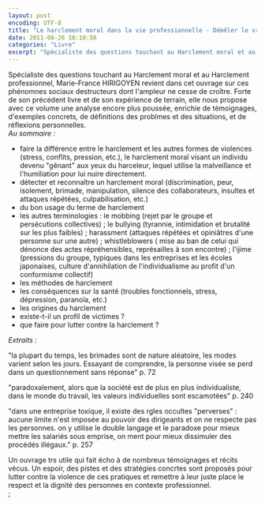 ```yaml
---
layout: post
encoding: UTF-8
title: "Le harclement moral dans la vie professionnelle - Démêler le vrai du faux"
date: 2011-08-26 10:10:50
categories: "Livre"
excerpt: "Spécialiste des questions touchant au Harclement moral et au Harclement professionnel, Marie-France HIRIGOYEN revient dans cet ouvrage sur ces phénomnes sociaux destructeurs dont l'ampleur ne cesse de croître."
---
```

Spécialiste des questions touchant au Harclement moral et au Harclement professionnel, Marie-France HIRIGOYEN revient dans cet ouvrage sur ces phénomnes sociaux destructeurs dont l'ampleur ne cesse de croître.
Forte de son précédent livre et de son expérience de terrain, elle nous propose avec ce volume une analyse encore plus poussée, enrichie de témoignages, d'exemples concrets, de définitions des problmes et des situations, et de réflexions personnelles.   
 _Au sommaire :_

- faire la différence entre le harclement et les autres formes de violences (stress, conflits, pression, etc.), le harclement moral visant un individu devenu "gênant" aux yeux du harceleur, lequel utilise la malveillance et l'humiliation pour lui nuire directement.
- détecter et reconnaître un harclement moral (discrimination, peur, isolement, brimade, manipulation, silence des collaborateurs, insultes et attaques répétées, culpabilisation, etc.)
- du bon usage du terme de harclement
- les autres terminologies : le mobbing (rejet par le groupe et persécutions collectives) ; le bullying (tyrannie, intimidation et brutalité sur les plus faibles) ; harassment (attaques répétées et opiniâtres d'une personne sur une autre) ; whistleblowers ( mise au ban de celui qui dénonce des actes répréhensibles, représailles à son encontre) ; l'ijime (pressions du groupe, typiques dans les entreprises et les écoles japonaises, culture d'annihilation de l'individualisme au profit d'un conformisme collectif)
- les méthodes de harclement
- les conséquences sur la santé (troubles fonctionnels, stress, dépression, paranoïa, etc.)
- les origines du harclement
- existe-t-il un profil de victimes ?
- que faire pour lutter contre la harclement ?

  
_Extraits :_  
  
"la plupart du temps, les brimades sont de nature aléatoire, les modes varient selon les jours. Essayant de comprendre, la personne visée se perd dans un questionnement sans réponse" p. 72  
  
"paradoxalement, alors que la société est de plus en plus individualiste, dans le monde du travail, les valeurs individuelles sont escamotées" p. 240  
  
"dans une entreprise toxique, il existe des rgles occultes "perverses" : aucune limite n'est imposée au pouvoir des dirigeants et on ne respecte pas les personnes. on y utilise le double langage et le paradoxe pour mieux mettre les salariés sous emprise, on ment pour mieux dissimuler des procédés illégaux." p. 257  
  
  
Un ouvrage trs utile qui fait écho à de nombreux témoignages et récits vécus. Un espoir, des pistes et des stratégies concrtes sont proposés pour lutter contre la violence de ces pratiques et remettre à leur juste place le respect et la dignité des personnes en contexte professionnel.  
  ;